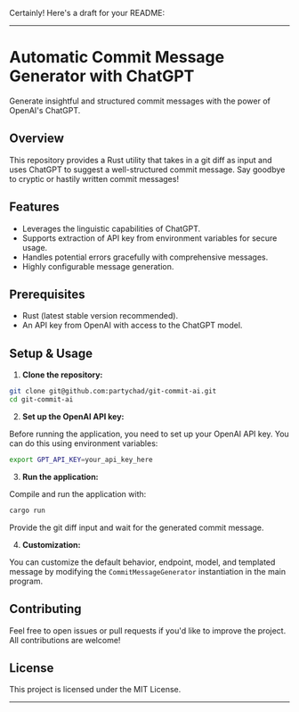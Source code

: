 Certainly! Here's a draft for your README:

---

# Automatic Commit Message Generator with ChatGPT

Generate insightful and structured commit messages with the power of OpenAI's ChatGPT.

## Overview

This repository provides a Rust utility that takes in a git diff as input and uses ChatGPT to suggest a well-structured commit message. Say goodbye to cryptic or hastily written commit messages!

## Features

- Leverages the linguistic capabilities of ChatGPT.
- Supports extraction of API key from environment variables for secure usage.
- Handles potential errors gracefully with comprehensive messages.
- Highly configurable message generation.

## Prerequisites

- Rust (latest stable version recommended).
- An API key from OpenAI with access to the ChatGPT model.

## Setup & Usage

1. **Clone the repository:**

```bash
git clone git@github.com:partychad/git-commit-ai.git
cd git-commit-ai
```

2. **Set up the OpenAI API key:**

Before running the application, you need to set up your OpenAI API key. You can do this using environment variables:

```bash
export GPT_API_KEY=your_api_key_here
```

3. **Run the application:**

Compile and run the application with:

```bash
cargo run
```

Provide the git diff input and wait for the generated commit message.

4. **Customization:**

You can customize the default behavior, endpoint, model, and templated message by modifying the `CommitMessageGenerator` instantiation in the main program.

## Contributing

Feel free to open issues or pull requests if you'd like to improve the project. All contributions are welcome!

## License

This project is licensed under the MIT License.


---

